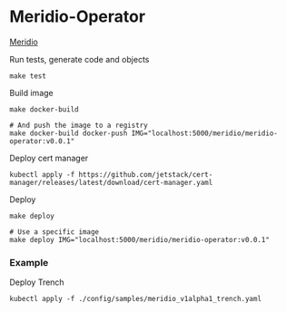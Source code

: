 # Meridio-Operator

[Meridio](https://github.com/Nordix/Meridio)

Run tests, generate code and objects
```
make test
```

Build image
```
make docker-build

# And push the image to a registry
make docker-build docker-push IMG="localhost:5000/meridio/meridio-operator:v0.0.1"
```

Deploy cert manager
```
kubectl apply -f https://github.com/jetstack/cert-manager/releases/latest/download/cert-manager.yaml
```

Deploy
```
make deploy

# Use a specific image
make deploy IMG="localhost:5000/meridio/meridio-operator:v0.0.1"
```

### Example

Deploy Trench
```
kubectl apply -f ./config/samples/meridio_v1alpha1_trench.yaml
```